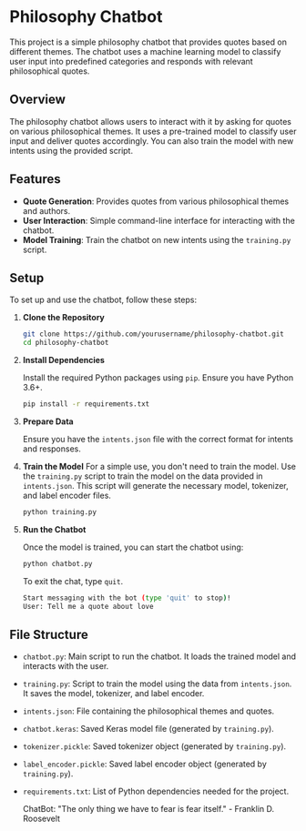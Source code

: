 # Philosophy Chatbot

This project is a simple philosophy chatbot that provides quotes based on different themes. The chatbot uses a machine learning model to classify user input into predefined categories and responds with relevant philosophical quotes.

## Overview

The philosophy chatbot allows users to interact with it by asking for quotes on various philosophical themes. It uses a pre-trained model to classify user input and deliver quotes accordingly. You can also train the model with new intents using the provided script.

## Features

- **Quote Generation**: Provides quotes from various philosophical themes and authors.
- **User Interaction**: Simple command-line interface for interacting with the chatbot.
- **Model Training**: Train the chatbot on new intents using the `training.py` script.

## Setup

To set up and use the chatbot, follow these steps:

1. **Clone the Repository**

   ```sh
   git clone https://github.com/yourusername/philosophy-chatbot.git
   cd philosophy-chatbot
   ```

2. **Install Dependencies**

   Install the required Python packages using `pip`. Ensure you have Python 3.6+.

   ```sh
   pip install -r requirements.txt
   ```

3. **Prepare Data**

   Ensure you have the `intents.json` file with the correct format for intents and responses.

4. **Train the Model**
   For a simple use, you don't need to train the model.
   Use the `training.py` script to train the model on the data provided in `intents.json`. This script will generate the necessary model, tokenizer, and label encoder files.

   ```sh
   python training.py
   ```

5. **Run the Chatbot**

   Once the model is trained, you can start the chatbot using:

   ```sh
   python chatbot.py
   ```
   To exit the chat, type `quit`.

   ```sh
   Start messaging with the bot (type 'quit' to stop)!
   User: Tell me a quote about love

## File Structure

- `chatbot.py`: Main script to run the chatbot. It loads the trained model and interacts with the user.
- `training.py`: Script to train the model using the data from `intents.json`. It saves the model, tokenizer, and label encoder.
- `intents.json`: File containing the philosophical themes and quotes.
- `chatbot.keras`: Saved Keras model file (generated by `training.py`).
- `tokenizer.pickle`: Saved tokenizer object (generated by `training.py`).
- `label_encoder.pickle`: Saved label encoder object (generated by `training.py`).
- `requirements.txt`: List of Python dependencies needed for the project.


   ChatBot: "The only thing we have to fear is fear itself." - Franklin D. Roosevelt
   ```

